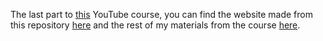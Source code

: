 The last part to [this](https://www.youtube.com/watch?v=jQjjqEjZK58&list=PL0Zuz27SZ-6MQri81d012LwP5jvFZ_scc&index=24&ab_channel=DaveGray) YouTube course, you can find the website made from this repository [here](https://python-weather-tlmz.onrender.com/) and the rest of my materials from the course [here](https://github.com/Zappy86/Learning-Python).
